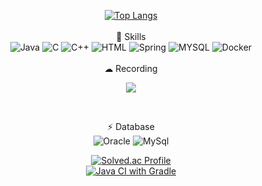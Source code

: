 <!--
**zmffhqj714/zmffhqj714** is a ✨ _special_ ✨ repository because its `README.md` (this file) appears on your GitHub profile.

Here are some ideas to get you started:

- 🔭 I’m currently working on ...
- 🌱 I’m currently learning ...
- 👯 I’m looking to collaborate on ...
- 🤔 I’m looking for help with ...
- 💬 Ask me about ...
- 📫 How to reach me: ...
- 😄 Pronouns: ...
- ⚡ Fun fact: ...
-->
<div align="center">
 
[![Top Langs](https://github-readme-stats.vercel.app/api/top-langs/?username=JunRock&langs_count=8)](https://github.com/anuraghazra/github-readme-stats)
<br>
<br>
🚀 Skills 
 <br>
![Java](https://img.shields.io/badge/Java-ED8B00?style=for-the-badge&logo=java&logoColor=white)
  ![C](https://img.shields.io/badge/C-00599C?style=for-the-badge&logo=c&logoColor=white)
  ![C++](https://img.shields.io/badge/C%2B%2B-00599C?style=for-the-badge&logo=c%2B%2B&logoColor=white)
  ![HTML](https://img.shields.io/badge/HTML-239120?style=for-the-badge&logo=html5&logoColor=white)
  ![Spring](https://img.shields.io/badge/Spring-6DB33F?style=for-the-badge&logo=spring&logoColor=white)
![MYSQL](https://img.shields.io/badge/MySQL-00000F?style=for-the-badge&logo=mysql&logoColor=white)
![Docker](https://img.shields.io/badge/Docker-2496ED?style=for-the-badge&logo=Docker&logoColor=white)
 <br> 
 <br>
   ☁ Recording 
 <br> 
 <p><a href="https://wnstjr120422.tistory.com/category" target="_blank"><img src="https://img.shields.io/badge/TISTORY-000000?style=flat-square&logo=tistory&logoColor=white"/></a></p>
   <br>

  ⚡ Database
 <br>
  ![Oracle](https://img.shields.io/badge/Oracle-F80000?style=for-the-badge&logo=Oracle&logoColor=white)
  ![MySql](https://img.shields.io/badge/MySQL-005C84?style=for-the-badge&logo=mysql&logoColor=white)
  <br>
  
[![Solved.ac Profile](http://mazassumnida.wtf/api/v2/generate_badge?boj=wnstjr120422)](https://solved.ac//)<br>
[![Java CI with Gradle](https://github.com/project-GAZA/GAZA-server/actions/workflows/ci.yml/badge.svg)](https://github.com/project-GAZA/GAZA-server/actions/workflows/ci.yml)
</div>


